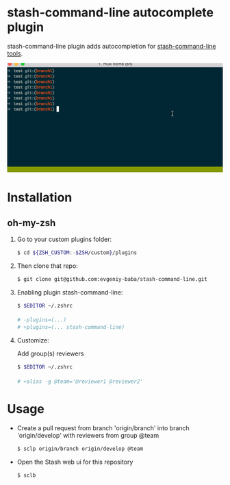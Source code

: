 stash-command-line autocomplete plugin
======================================
stash-command-line plugin adds autocompletion for [stash-command-line tools](https://bitbucket.org/atlassian/stash-command-line-tools).

![Example](stash-command-line-short.gif)

Installation
=========
oh-my-zsh
------
1. Go to your custom plugins folder:

    ```sh
    $ cd ${ZSH_CUSTOM:-$ZSH/custom}/plugins 
    ```
1. Then clone that repo:

    ```sh
    $ git clone git@github.com:evgeniy-baba/stash-command-line.git
    ```
1. Enabling plugin stash-command-line:

    ```sh
    $ $EDITOR ~/.zshrc

    # -plugins=(...)
    # +plugins=(... stash-command-line)
    ```
1. Customize:

    Add group(s) reviewers
    ```sh
    $ $EDITOR ~/.zshrc

    # +alias -g @team='@reviewer1 @reviewer2'
    ```

Usage
=====

-   Create a pull request from branch 'origin/branch' into branch 'origin/develop' with reviewers from group @team

    ```sh
    $ sclp origin/branch origin/develop @team
    ```
-   Open the Stash web ui for this repository

    ```sh
    $ sclb
    ```
